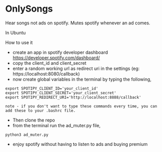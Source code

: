 # OnlySongs
Hear songs not ads on spotify.
Mutes spotify whenever an ad comes.

In Ubuntu

How to use it

- create an app in spotify developer dashboard https://developer.spotify.com/dashboard/
- copy the client_id and client_secret
- enter a random working url as redirect uri in the settings (eg: https://localhost:8080/callback)
- now create global variables in the terminal by typing the following,
```
export SPOTIPY_CLIENT_ID='your_client_id'
export SPOTIPY_CLIENT_SECRET='your_client_secret'
export SPOTIPY_REDIRECT_URI='http://localhost:8888/callback'
```
    note - if you don't want to type these commands every time, you can add these to your .bashrc file.

- Then clone the repo
- from the terminal run the ad_muter.py file,
```
python3 ad_muter.py
```

- enjoy spotify without having to listen to ads and buying premium

